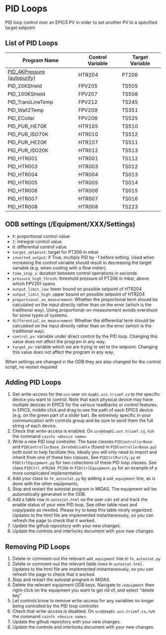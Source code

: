 # PID Loops

PID loop control over an EPICS PV in order to set another PV to a specified target setpoint

## List of PID Loops

| Program Name | Control Variable | Target Variable |
| --- | --- | --- |
| [PID_4KPressure (autopurify)](#autopurify) | HTR204 | PT206 |
| PID_20KShield | FPV205 | TS505 |
| PID_100KShield | FPV207 | TS508 |
| PID_TransLineTemp | FPV212 | TS245 |
| PID_Wall2Temp | FPV209 | TS351 |
| PID_ECollar | FPV206 | TS525 |
| PID\_PUR\_HE70K | HTR105 | TS510 |
| PID\_PUR\_ISO70K | HTR010 | TS512 |
| PID\_PUR\_HE20K | HTR107 | TS511 |
| PID\_PUR\_ISO20K | HTR012 | TS513 |
| PID\_HTR001 | HTR001 | TS112 |
| PID\_HTR003 | HTR003 | TS012 |
| PID\_HTR004 | HTR004 | TS013 |
| PID\_HTR005 | HTR005 | TS014 |
| PID\_HTR006 | HTR006 | TS015 |
| PID\_HTR007 | HTR007 | TS016 |
| PID\_HTR008 | HTR008 | TS223 |


## ODB settings (/Equipment/XXX/Settings)
* `P`: proportional control value
* `I`: intregral control value
* `D`: differential control value
* `target_setpoint`: target for PT206 in mbar
* `inverted_output`: if True, multiply PID by -1 before setting. Used when increasing the control variable should result in decreasing the target variable (e.g. when cooling with a flow meter).
* `time_step_s`: duration between control operations in seconds
* `pressure_high_thresh`: threshold pressure of PT206 in mbar, above which FPV201 opens
* `output_limit_low`: lower bound on possible setpoint of HTR204
* `output_limit_high`: upper bound on possible setpoint of HTR204
* `proportional_on_measurement`: Whether the proportional term should be calculated on the input directly rather than on the error (which is the traditional way). Using proportional-on-measurement avoids overshoot for some types of systems.
* `differential_on_measurement`: Whether the differential term should be calculated on the input directly rather than on the error (which is the traditional way).
* `control_pv`: variable under direct control by the PID loop. Changing this value does not affect the program in any way.
* `target_pv`: variable which we are trying to set to the setpoint. Changing this value does not affect the program in any way.

When settings are changed in the ODB they are also changed for the control script, no restart required

## Adding PID Loops

1. Get write-access for the `ucn` user on `daq01.ucn.triumf.ca` to the specific device you want to control. Note that each physical device may have multiple devices in EPICS for the various readbacks or control features. In EPICS, middle click and drag to see the path of each EPICS device (e.g. on the green part of a slider bar). Be extremely specific in your communication with controls group and be sure to send them the full string of each device.
2. Check that write-access is enabled. On `ucn@daq01.ucn.triumf.ca`, run the command `cainfo <device name>`.
3. Write a new PID loop controller. The base classes `PIDControllerBase` and `PIDControllerBase_ZeroOnDisable` (found in `PIDControllerBase.py`) both exist to help facilitate this. Ideally you will only need to import and inherit from one of these two classes. See `PIDCtrlPurify.py` or `PIDCtrlEquipment.py` for two collections of these PID loop classes. See class `PIDCtrl_HTR204_PT206` in `PIDCtrlEquipment.py` for an example of a more complicated implementation.
4. Add your class to `fe_autostat.py` by adding a `add_equipment` line, as is done with the other equipments.
5. Stop and restart the autostat program in MIDAS. The equipment will be automatically generated in the ODB.
6. Add a table row in `autostat.html` so the user can set and track the enable status of your new PID loop. See other table rows and copy/paste as needed. Please try to keep this table nicely organized. Updates to the html file are implemented instantaneously, so you can refresh the page to check that it worked.
7. Update the github repository with your new changes.
8. Update the controls and interlocks document with your new changes.

## Removing PID Loops

1. Delete or comment-out the relevant `add_equipment` line in `fe_autostat.py`
2. Delete or comment-out the relevant table rows in `autostat.html`. Updates to the html file are implemented instantaneously, so you can refresh the page to check that it worked.
3. Stop and restart the autostat program in MIDAS.
4. Delete the relevant equipment ODB keys. Navigate to `/equipment` then right-click on the equipment you want to get rid of, and select "delete key"
5. Let controls know to remove write-access for any variables no longer being controlled by the PID loop controller.
6. Check that write-access is disabled. On `ucn@daq01.ucn.triumf.ca`, run the command `cainfo <device name>`.
7. Update the github repository with your new changes.
8. Update the controls and interlocks document with your new changes.